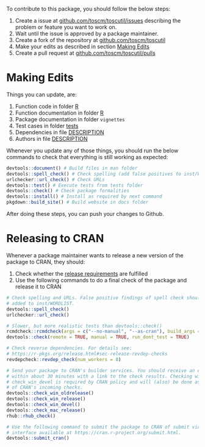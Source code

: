 To contribute to this package, you should follow the below steps:

1.  Create a issue at [github.com/toscm/toscutil/issues](https://github.com/toscm/toscutil/issues) describing the problem or feature you want to work on.
2.  Wait until the issue is approved by a package maintainer.
3.  Create a fork of the repository at [github.com/toscm/toscutil](https://github.com/toscm/toscutil)
4.  Make your edits as described in section [Making Edits](#making-edits)
5.  Create a pull request at [github.com/toscm/toscutil/pulls](https://github.com/toscm/toscutil/pulls)

# Making Edits

Things you can update, are:

1.  Function code in folder [R](R)
2.  Function documentation in folder [R](R)
3.  Package documentation in folder `vignettes`
4.  Test cases in folder [tests](tests)
5.  Dependencies in file [DESCRIPTION](DESCRIPTION)
6.  Authors in file [DESCRIPTION](DESCRIPTION)

Whenever you update any of those things, you should run the below commands to check that everything is still working as expected:

```R
devtools::document() # Build files in man folder
devtools::spell_check() # Check spelling (add false positives to inst/WORDLIST)
urlchecker::url_check() # Check URLs
devtools::test() # Execute tests from tests folder
devtools::check() # Check package formalities
devtools::install() # Install as required by next command
pkgdown::build_site() # Build website in docs folder
```

After doing these steps, you can push your changes to Github.

# Releasing to CRAN

Whenever a package maintainer wants to release a new version of the package to CRAN, they should:

1.  Check whether the [release requirements](https://r-pkgs.org/release.html#sec-release-initial) are fulfilled
2.  Use the following commands to do a final check of the package and release it to CRAN

```R
# Check spelling and URLs. False positive findings of spell check should be
# added to inst/WORDLIST.
devtools::spell_check()
urlchecker::url_check()

# Slower, but more realistic tests than devtools::check()
rcmdcheck::rcmdcheck(args = c("--no-manual", "--as-cran"), build_args = ("--no-manual"), error_on = ("warning"), check_dir = "../toscutil-RCMDcheck")
devtools::check(remote = TRUE, manual = TRUE, run_dont_test = TRUE)

# Check reverse dependencies. For details see:
# https://r-pkgs.org/release.html#sec-release-revdep-checks
revdepcheck::revdep_check(num_workers = 8)

# Send your package to CRAN's builder services. You should receive an e-mail
# within about 30 minutes with a link to the check results. Checking with
# check_win_devel is required by CRAN policy and will (also) be done as part
# of CRAN's incoming checks.
devtools::check_win_oldrelease()
devtools::check_win_release()
devtools::check_win_devel()
devtools::check_mac_release()
rhub::rhub_check()

# Use the following command to submit the package to CRAN of submit via the web
# interface available at https://cran.r-project.org/submit.html.
devtools::submit_cran()
```
